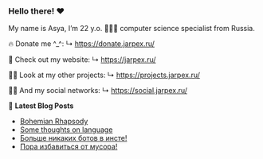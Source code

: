 ### Hello there! ❤️
My name is Asya, I’m 22 y.o. 👩🏻‍💻 computer science specialist from Russia.

🔥 Donate me ^_^:
 ↳ https://donate.jarpex.ru/

🌸 Check out my website:
↳ https://jarpex.ru/

👧🏻 Look at my other projects:
↳ https://projects.jarpex.ru/

👧🏻 And my social networks:
↳ https://social.jarpex.ru/

📕 **Latest Blog Posts**
<!-- BLOG-POST-LIST:START -->
- [Bohemian Rhapsody](https://blog.jarpex.ru/?p=525)
- [Some thoughts on language](https://blog.jarpex.ru/?p=521)
- [Больше никаких ботов в инсте!](https://blog.jarpex.ru/?p=519)
- [Пора избавиться от мусора!](https://blog.jarpex.ru/?p=517)
<!-- BLOG-POST-LIST:END -->
